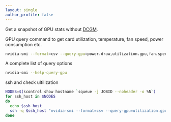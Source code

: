 ```yaml
---
layout: single
author_profile: false
---
```


Get a snapshot of GPU stats without [DCGM](https://developer.nvidia.com/dcgm).

GPU query command to get card utilization, temperature, fan speed, power consumption etc.
```bash
nvidia-smi --format=csv --query-gpu=power.draw,utilization.gpu,fan.speed,temperature.gpu,memory.used,memory.free
```

A complete list of query options
```bash
nvidia-smi --help-query-gpu
```

ssh and check ultilization
```bash
NODES=$(scontrol show hostname `squeue -j JOBID --noheader -o %N`)
for ssh_host in $NODES
do
  echo $ssh_host
  ssh -q $ssh_host "nvidia-smi --format=csv --query-gpu=utilization.gpu,utilization.memory"
done
```
